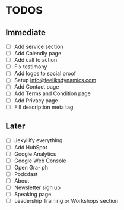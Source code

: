 # TODOS

## Immediate
- [ ] Add service section
- [ ] Add Calendly page
- [ ] Add call to action
- [ ] Fix testimony
- [ ] Add logos to social proof
- [ ] Setup info@feeliksdynamics.com
- [ ] Add Contact page
- [ ] Add Terms and Condition page
- [ ] Add Privacy page
- [ ] Fill description meta tag 

## Later
- [ ] Jekyllify everything
- [ ] Add HubSpot
- [ ] Google Analytics
- [ ] Google Web Console
- [ ] Open Gra- ph
- [ ] Podcdast
- [ ] About
- [ ] Newsletter sign up
- [ ] Speaking page
- [ ] Leadership Training or Workshops section
